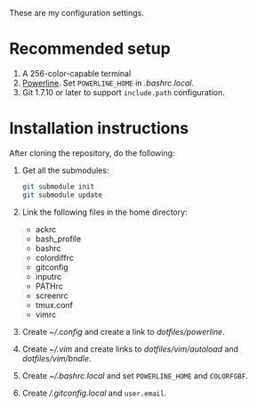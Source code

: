 These are my configuration settings.

# Recommended setup

1. A 256-color-capable terminal
2. [Powerline][powerline]. Set `POWERLINE_HOME` in *.bashrc.local*.
3. Git 1.7.10 or later to support `include.path` configuration.

# Installation instructions

After cloning the repository, do the following:

1. Get all the submodules:

    ```bash
    git submodule init
    git submodule update
    ```

2. Link the following files in the home directory:

    * ackrc
    * bash_profile
    * bashrc
    * colordiffrc
    * gitconfig
    * inputrc
    * PATHrc
    * screenrc
    * tmux.conf
    * vimrc

3. Create *~/.config* and create a link to *dotfiles/powerline*.

4. Create *~/.vim* and create links to *dotfiles/vim/autoload* and *dotfiles/vim/bndle*.

5. Create *~/.bashrc.local* and set `POWERLINE_HOME` and `COLORFGBF`.

6. Create */.gitconfig.local* and `user.email`.

[powerline]: https://github.com/Lokaltog/powerline
